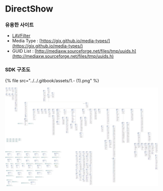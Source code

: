 # DirectShow

### 유용한 사이트

* [LAVFilter](https://github.com/Nevcairiel/LAVFilters)
* Media Type : [https://gix.github.io/media-types/](https://gix.github.io/media-types/)
* GUID List : [http://mediaxw.sourceforge.net/files/tmp/uuids.h](http://mediaxw.sourceforge.net/files/tmp/uuids.h)



### SDK 구조도

{% file src="../../.gitbook/assets/1.- \(1\).png" %}

![](../../.gitbook/assets/1.-.png)

